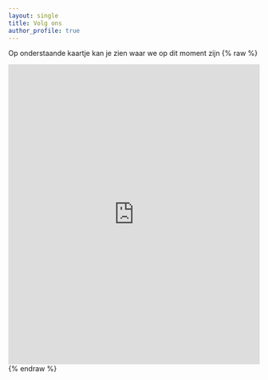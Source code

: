```yaml
---
layout: single
title: Volg ons
author_profile: true
---
```

Op onderstaande kaartje kan je zien waar we op dit moment zijn
{% raw %}
<iframe
frameborder="no" 
border="0"
marginwidth="0"
marginheight="0"
height="600"
width="100%"
scrolling='false'
src="https://spotwalla.com/tripViewer.php?id=21ef85e6691a928587&showInfo=no">
De kaart kan niet getoond worden. 
</iframe>
{% endraw %}
